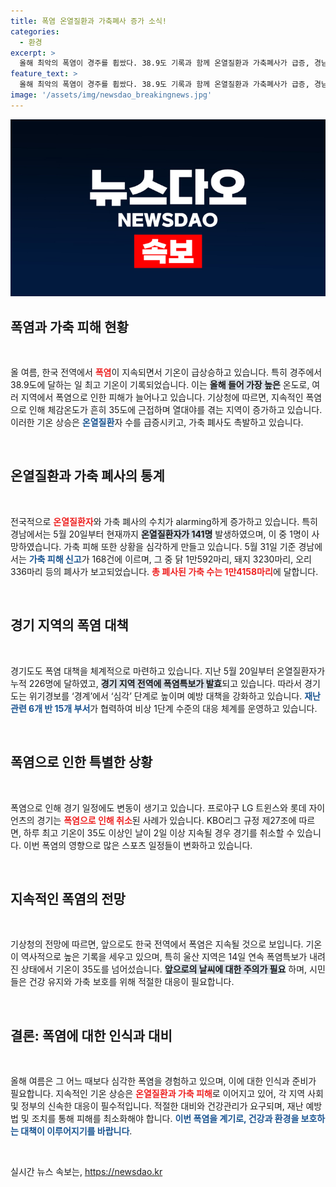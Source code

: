 ```yaml
---
title: 폭염 온열질환과 가축폐사 증가 소식!
categories:
  - 환경
excerpt: >
  올해 최악의 폭염이 경주를 휩쌌다. 38.9도 기록과 함께 온열질환과 가축폐사가 급증, 경남만 1만4158마리의 가축이 목숨을 잃었다. 이 폭염 속에서 프로야구 경기까지 취소되는 상황, 우리의 여름은 과연 안전할까?
feature_text: >
  올해 최악의 폭염이 경주를 휩쌌다. 38.9도 기록과 함께 온열질환과 가축폐사가 급증, 경남만 1만4158마리의 가축이 목숨을 잃었다. 이 폭염 속에서 프로야구 경기까지 취소되는 상황, 우리의 여름은 과연 안전할까?
image: '/assets/img/newsdao_breakingnews.jpg'
---
```


<p><img src="/assets/img/newsdao_breakingnews.jpg" alt="ontimetimes 속보" /></p>

<h2 data-ke-size="size26">폭염과 가축 피해 현황</h2>

<p data-ke-size="size16">&nbsp;</p>

<p>올 여름, 한국 전역에서 <b><span style="color: #ee2323;">폭염</span></b>이 지속되면서 기온이 급상승하고 있습니다. 특히 경주에서 38.9도에 달하는 일 최고 기온이 기록되었습니다. 이는 <b><span style="background-color: #21538527;">올해 들어 가장 높은</span></b> 온도로, 여러 지역에서 폭염으로 인한 피해가 늘어나고 있습니다. 기상청에 따르면, 지속적인 폭염으로 인해 체감온도가 흔히 35도에 근접하며 열대야를 겪는 지역이 증가하고 있습니다. 이러한 기온 상승은 <b><span style="color: #1a5490;">온열질환</span></b>자 수를 급증시키고, 가축 폐사도 촉발하고 있습니다.</p>

<p data-ke-size="size16">&nbsp;</p>

<h2 data-ke-size="size26">온열질환과 가축 폐사의 통계</h2>

<p data-ke-size="size16">&nbsp;</p>

<p>전국적으로 <b><span style="color: #ee2323;">온열질환자</span></b>와 가축 폐사의 수치가 alarming하게 증가하고 있습니다. 특히 경남에서는 5월 20일부터 현재까지 <b><span style="background-color: #21538527;">온열질환자가 141명</span></b> 발생하였으며, 이 중 1명이 사망하였습니다. 가축 피해 또한 상황을 심각하게 만들고 있습니다. 5월 31일 기준 경남에서는 <b><span style="color: #1a5490;">가축 피해 신고</span></b>가 168건에 이르며, 그 중 닭 1만592마리, 돼지 3230마리, 오리 336마리 등의 폐사가 보고되었습니다. <b><span style="color: #ee2323;">총 폐사된 가축 수는 1만4158마리</span></b>에 달합니다.</p>

<p data-ke-size="size16">&nbsp;</p>

<h2 data-ke-size="size26">경기 지역의 폭염 대책</h2>

<p data-ke-size="size16">&nbsp;</p>

<p>경기도도 폭염 대책을 체계적으로 마련하고 있습니다. 지난 5월 20일부터 온열질환자가 누적 226명에 달하였고, <b><span style="background-color: #21538527;">경기 지역 전역에 폭염특보가 발효</span></b>되고 있습니다. 따라서 경기도는 위기경보를 ‘경계’에서 ‘심각’ 단계로 높이며 예방 대책을 강화하고 있습니다. <b><span style="color: #1a5490;">재난 관련 6개 반 15개 부서</span></b>가 협력하여 비상 1단계 수준의 대응 체계를 운영하고 있습니다.</p>

<p data-ke-size="size16">&nbsp;</p>

<h2 data-ke-size="size26">폭염으로 인한 특별한 상황</h2>

<p data-ke-size="size16">&nbsp;</p>

<p>폭염으로 인해 경기 일정에도 변동이 생기고 있습니다. 프로야구 LG 트윈스와 롯데 자이언츠의 경기는 <b><span style="color: #ee2323;">폭염으로 인해 취소</span></b>된 사례가 있습니다. KBO리그 규정 제27조에 따르면, 하루 최고 기온이 35도 이상인 날이 2일 이상 지속될 경우 경기를 취소할 수 있습니다. 이번 폭염의 영향으로 많은 스포츠 일정들이 변화하고 있습니다.</p>

<p data-ke-size="size16">&nbsp;</p>

<h2 data-ke-size="size26">지속적인 폭염의 전망</h2>

<p data-ke-size="size16">&nbsp;</p>

<p>기상청의 전망에 따르면, 앞으로도 한국 전역에서 폭염은 지속될 것으로 보입니다. 기온이 역사적으로 높은 기록을 세우고 있으며, 특히 울산 지역은 14일 연속 폭염특보가 내려진 상태에서 기온이 35도를 넘어섰습니다. <b><span style="background-color: #21538527;">앞으로의 날씨에 대한 주의가 필요</span></b> 하며, 시민들은 건강 유지와 가축 보호를 위해 적절한 대응이 필요합니다.</p>

<p data-ke-size="size16">&nbsp;</p>

<h2 data-ke-size="size26">결론: 폭염에 대한 인식과 대비</h2>

<p data-ke-size="size16">&nbsp;</p>

<p>올해 여름은 그 어느 때보다 심각한 폭염을 경험하고 있으며, 이에 대한 인식과 준비가 필요합니다. 지속적인 기온 상승은 <b><span style="color: #ee2323;">온열질환과 가축 피해</span></b>로 이어지고 있어, 각 지역 사회 및 정부의 신속한 대응이 필수적입니다. 적절한 대비와 건강관리가 요구되며, 재난 예방법 및 조치를 통해 피해를 최소화해야 합니다. <b><span style="color: #1a5490;">이번 폭염을 계기로, 건강과 환경을 보호하는 대책이 이루어지기를 바랍니다</span></b>. </p>

<p data-ke-size="size16">&nbsp;</p>
실시간 뉴스 속보는, <a href="https://newsdao.kr" rel="dofollow">https://newsdao.kr</a>


